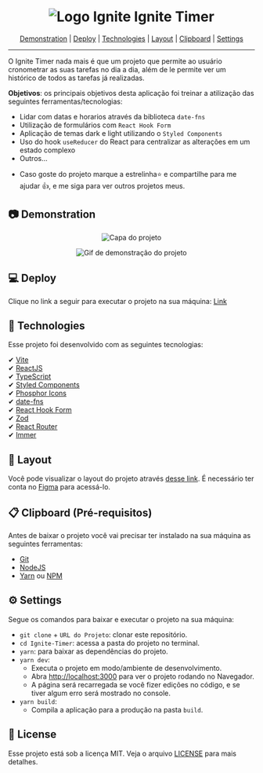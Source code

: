 <h1 align="center">
    <img alt="Logo Ignite" title="Logo Ignite" src="./.github/images/logo-ignite.svg" />
    Ignite Timer
</h1>

<p align="center">
 <a href="#-demonstration">Demonstration</a> |
 <a href="#-deploy">Deploy</a> |
 <a href="#-technologies">Technologies</a> |
 <a href="#-layout">Layout</a> |
 <a href="#-clipboard-pré-requisitos">Clipboard</a> |
 <a href="#-settings">Settings</a>
</p>

---

O Ignite Timer nada mais é que um projeto que permite ao usuário cronometrar as suas tarefas no dia a dia, além de le permite ver um histórico de todos as tarefas já realizadas.

**Objetivos**: os principais objetivos desta aplicação foi treinar a atilização das seguintes ferramentas/tecnologias:

- Lidar com datas e horarios através da biblioteca `date-fns`
- Utilização de formulários com `React Hook Form`
- Aplicação de temas dark e light utilizando o `Styled Components`
- Uso do hook `useReducer` do React para centralizar as alterações em um estado complexo
- Outros...

* Caso goste do projeto marque a estrelinha⭐ e compartilhe para me ajudar 👍, e me siga para ver outros projetos meus.

## 📷 Demonstration

<p align="center">
    <img alt="Capa do projeto" title="Capa do projeto" src="./.github/images/cover.png" />
</p>
<p align="center">
    <img
        alt="Gif de demonstração do projeto" 
        title="Gif de demonstração do projeto" 
        src="./.github/images/ignite_timer-demonstration.gif" 
    />
</p>

## 💻 Deploy

Clique no link a seguir para executar o projeto na sua máquina: <a target="_blank" href="https://ignite-timer-pearl.vercel.app/">Link</a>

## 🚀 Technologies

Esse projeto foi desenvolvido com as seguintes tecnologias:

✔ [Vite](https://vitejs.dev/)
<br/>
✔ [ReactJS](https://reactjs.org/)
<br/>
✔ [TypeScript](https://www.typescriptlang.org/)
<br/>
✔ [Styled Components](https://styled-components.com/docs)
<br/>
✔ [Phosphor Icons](https://phosphoricons.com/)
<br/>
✔ [date-fns](https://date-fns.org/docs/Getting-Started)
<br/>
✔ [React Hook Form](https://react-hook-form.com/)
<br/>
✔ [Zod](https://github.com/colinhacks/zod)
<br/>
✔ [React Router](https://reactrouter.com/en/v6.3.0/getting-started/overview)
<br/>
✔ [Immer](https://github.com/immerjs/immer)
<br/>

## 🎨 Layout

Você pode visualizar o layout do projeto através [desse link](<https://www.figma.com/file/nCeslCY32mG7newtwTpuks/Ignite-Timer-(Community)?node-id=11%3A599>). É necessário ter conta no [Figma](https://www.figma.com/) para acessá-lo.

## 📋 Clipboard (Pré-requisitos)

Antes de baixar o projeto você vai precisar ter instalado na sua máquina as seguintes ferramentas:

- [Git](https://git-scm.com)
- [NodeJS](https://nodejs.org/en/)
- [Yarn](https://yarnpkg.com/) ou [NPM](https://www.npmjs.com/)

## ⚙ Settings

Segue os comandos para baixar e executar o projeto na sua máquina:

- `git clone` + `URL do Projeto`: clonar este repositório.
- `cd Ignite-Timer`: acessa a pasta do projeto no terminal.
- `yarn`: para baixar as dependências do projeto.
- `yarn dev`:
  - Executa o projeto em modo/ambiente de desenvolvimento.
  - Abra [http://localhost:3000](http://localhost:3000) para ver o projeto rodando no Navegador.
  - A página será recarregada se você fizer edições no código, e se tiver algum erro será mostrado no console.
- `yarn build`:
  - Compila a aplicação para a produção na pasta `build`.

## 📝 License

Esse projeto está sob a licença MIT. Veja o arquivo [LICENSE](LICENSE) para mais detalhes.
